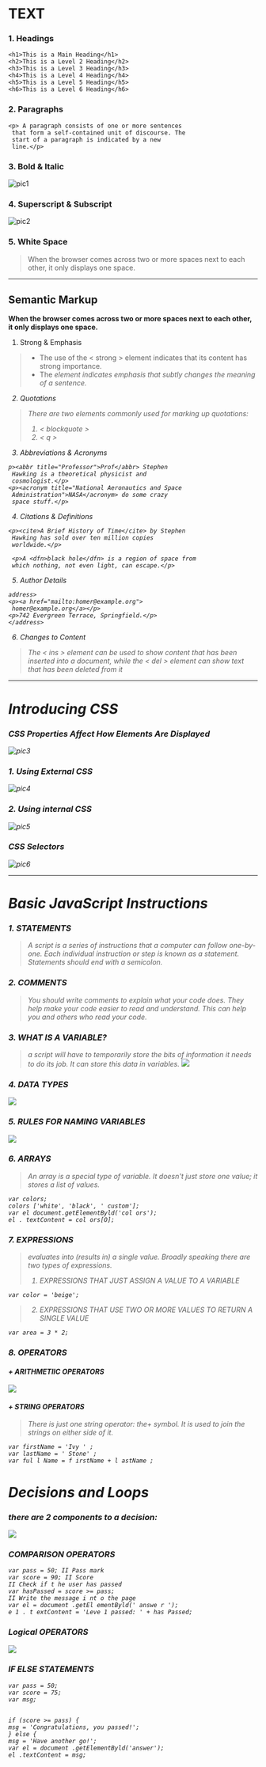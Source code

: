 # TEXT
### 1. Headings
```
<h1>This is a Main Heading</h1>
<h2>This is a Level 2 Heading</h2>
<h3>This is a Level 3 Heading</h3>
<h4>This is a Level 4 Heading</h4>
<h5>This is a Level 5 Heading</h5>
<h6>This is a Level 6 Heading</h6>

```

### 2. Paragraphs
```
<p> A paragraph consists of one or more sentences 
 that form a self-contained unit of discourse. The 
 start of a paragraph is indicated by a new 
 line.</p>

 ```
 ### 3. Bold & Italic
 ![pic1](rva1.png)

 ### 4. Superscript & Subscript
  ![pic2](rva2.png)

### 5. White Space
> When the browser comes across 
two or more spaces next to each 
other, it only displays one space. 

--------------------
## Semantic Markup

**When the browser comes across  two or more spaces next to each other, it only displays one space.** 

1. Strong & Emphasis
> + The use of the < strong >
element indicates that its 
content has strong importance. 
> + The <em> element indicates 
emphasis that subtly changes 
the meaning of a sentence.

2. Quotations
> There are two elements 
commonly used for marking up 
quotations:
> 1. < blockquote >
> 2. < q >

3. Abbreviations & Acronyms
```
p><abbr title="Professor">Prof</abbr> Stephen 
 Hawking is a theoretical physicist and 
 cosmologist.</p>
<p><acronym title="National Aeronautics and Space 
 Administration">NASA</acronym> do some crazy 
 space stuff.</p>

```
4. Citations & Definitions
```
<p><cite>A Brief History of Time</cite> by Stephen 
 Hawking has sold over ten million copies 
 worldwide.</p>

 <p>A <dfn>black hole</dfn> is a region of space from 
 which nothing, not even light, can escape.</p>

```
5. Author Details
```
address>
<p><a href="mailto:homer@example.org">
 homer@example.org</a></p>
<p>742 Evergreen Terrace, Springfield.</p>
</address>

```
  
6. Changes to Content
> The < ins > element can be used 
to show content that has been 
inserted into a document, while 
the < del > element can show text 
that has been deleted from it


---------------



#  Introducing CSS

###  CSS Properties Affect How Elements Are  Displayed
![pic3](rva3.png)

### 1. Using External CSS
![pic4](rva4.png)


### 2. Using internal CSS
![pic5](rva5.png)

### CSS Selectors
![pic6](rva6.png)

-------------------------------------------


# Basic JavaScript Instructions
 ### 1. STATEMENTS
 > A script is a series of instructions that a computer can follow one-by-one. 
Each individual instruction or step is known as a statement. 
Statements should end with a semicolon. 
 ### 2. COMMENTS
 > You should write comments to explain what your code does. 
They help make your code easier to read and understand. 
This can help you and others who read your code. 
 ### 3. WHAT IS A VARIABLE?
 > a script will have to temporarily 
store the bits of information it 
needs to do its job. It can store this 
data in variables.
![](rva7.png)
 ### 4. DATA TYPES
 ![](rva71.png)
 ### 5. RULES FOR NAMING VARIABLES 
 ![](rva8.png)
 ### 6. ARRAYS
 > An array is a special type of variable. It doesn't 
just store one value; it stores a list of values.
```
var colors; 
colors ['white', 'black', ' custom']; 
var el document.getElementByld('col ors'); 
el . textContent = col ors[O]; 

```
 ### 7. EXPRESSIONS
 > evaluates into (results in) a single value. Broadly speaking 
there are two types of expressions. 
> 1. EXPRESSIONS THAT JUST ASSIGN A 
VALUE TO A VARIABLE 
```
var color = 'beige'; 
```

> 2. EXPRESSIONS THAT USE TWO OR 
MORE VALUES TO RETURN A 
SINGLE VALUE
```
var area = 3 * 2; 
```

 ### 8. OPERATORS
 #### + ARITHMETIIC OPERATORS
 ![](rva9.png)
 #### + STRING OPERATORS
 > There is just one string operator: the+ symbol. 
It is used to join the strings on either side of it. 
```
var firstName = 'Ivy ' ; 
var lastName = ' Stone' ; 
var ful l Name = f irstName + l astName ;
```

# Decisions and Loops
### there are 2 components to a decision:
 ![](rva10.png)

 ### COMPARISON OPERATORS
 ```
 var pass = 50; II Pass mark 
var score = 90; II Score 
II Check if t he user has passed 
var hasPassed = score >= pass; 
II Write the message i nt o the page 
var el = document .getEl ementByld(' answe r '); 
e 1 . t extContent = 'Leve 1 passed: ' + has Passed; 
```
### Logical OPERATORS
 ![](rva11.png)
 
### IF ELSE STATEMENTS 
```
var pass = 50; 
var score = 75; 
var msg; 


if (score >= pass) { 
msg = 'Congratulations, you passed!'; 
} else { 
msg = 'Have another go!'; 
var el = document .getElementByld('answer'); 
el .textContent = msg; 
```